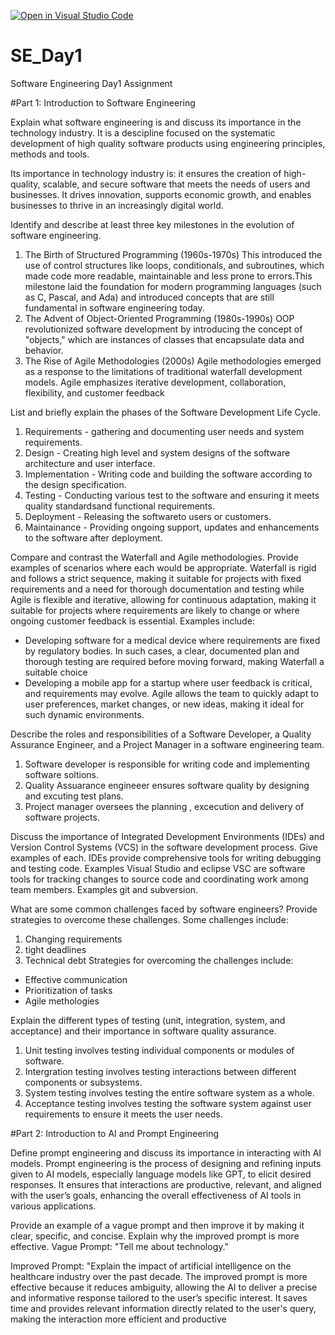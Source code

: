 [![Open in Visual Studio Code](https://classroom.github.com/assets/open-in-vscode-2e0aaae1b6195c2367325f4f02e2d04e9abb55f0b24a779b69b11b9e10269abc.svg)](https://classroom.github.com/online_ide?assignment_repo_id=15570082&assignment_repo_type=AssignmentRepo)
# SE_Day1
Software Engineering Day1 Assignment

#Part 1: Introduction to Software Engineering

Explain what software engineering is and discuss its importance in the technology industry.
It is a descipline focused on the systematic development of high quality software products  using engineering principles, methods and tools.

Its importance in technology industry is: it ensures the creation of high-quality, scalable, and secure software that meets the needs of users and businesses. It drives innovation, supports economic growth, and enables businesses to thrive in an increasingly digital world.


Identify and describe at least three key milestones in the evolution of software engineering.
1. The Birth of Structured Programming (1960s-1970s)
   This introduced the use of control structures like loops, conditionals, and subroutines, which made code more readable, maintainable and less prone to errors.This milestone laid the 
   foundation for modern programming languages (such as C, Pascal, and Ada) and introduced concepts that are still fundamental in software engineering today.
2. The Advent of Object-Oriented Programming (1980s-1990s)
   OOP revolutionized software development by introducing the concept of "objects," which are instances of classes that encapsulate data and behavior.
3. The Rise of Agile Methodologies (2000s)
   Agile methodologies emerged as a response to the limitations of traditional waterfall development models. Agile emphasizes iterative development, collaboration, flexibility, and 
   customer feedback


List and briefly explain the phases of the Software Development Life Cycle.
1. Requirements - gathering and documenting user needs and system requirements.
2. Design - Creating high level and system designs of the software architecture and user interface.
3. Implementation - Writing code and building the software according to the design specification.
4. Testing - Conducting various test to the software and ensuring it meets quality standardsand functional requirements.
5. Deployment - Releasing the softwareto users or customers.
6. Maintainance - Providing ongoing support, updates and enhancements to the software after deployment.


Compare and contrast the Waterfall and Agile methodologies. Provide examples of scenarios where each would be appropriate.
Waterfall is rigid and follows a strict sequence, making it suitable for projects with fixed requirements and a need for thorough documentation and testing while Agile is flexible and iterative, allowing for continuous adaptation, making it suitable for projects where requirements are likely to change or where ongoing customer feedback is essential.
Examples include:
- Developing software for a medical device where requirements are fixed by regulatory bodies. In such cases, a clear, documented plan and thorough testing are required before moving forward, making Waterfall a suitable choice
- Developing a mobile app for a startup where user feedback is critical, and requirements may evolve. Agile allows the team to quickly adapt to user preferences, market changes, or new ideas, making it ideal for such dynamic environments.

Describe the roles and responsibilities of a Software Developer, a Quality Assurance Engineer, and a Project Manager in a software engineering team.
1. Software developer is responsible for writing code and implementing software soltions.
2. Quality Assuarance engineeer ensures software quality by designing and excuting test plans.
3. Project manager oversees the planning , excecution and delivery of software projects.

Discuss the importance of Integrated Development Environments (IDEs) and Version Control Systems (VCS) in the software development process. Give examples of each.
IDEs provide comprehensive tools for writing debugging and testing code. Examples Visual Studio and eclipse
VSC are software tools for tracking changes to source code and coordinating work among team members. Examples git and subversion. 

What are some common challenges faced by software engineers? Provide strategies to overcome these challenges.
Some challenges include:
1. Changing requirements
2. tight deadlines
3. Technical debt
Strategies for overcoming the challenges include:
- Effective communication
- Prioritization of tasks
- Agile methologies


Explain the different types of testing (unit, integration, system, and acceptance) and their importance in software quality assurance.
1. Unit testing involves testing individual components or modules of software.
2. Intergration testing involves testing interactions between different components or subsystems.
3. System testing involves testing the entire software system as a whole.
4. Acceptance testing involves testing the software system against user requirements to ensure it meets the user needs.

#Part 2: Introduction to AI and Prompt Engineering


Define prompt engineering and discuss its importance in interacting with AI models.
Prompt engineering is the process of designing and refining inputs given to AI models, especially language models like GPT, to elicit desired responses.
It ensures that interactions are productive, relevant, and aligned with the user’s goals, enhancing the overall effectiveness of AI tools in various applications.

Provide an example of a vague prompt and then improve it by making it clear, specific, and concise. Explain why the improved prompt is more effective.
Vague Prompt:
"Tell me about technology."

Improved Prompt:
"Explain the impact of artificial intelligence on the healthcare industry over the past decade.
The improved prompt is more effective because it reduces ambiguity, allowing the AI to deliver a precise and informative response tailored to the user’s specific interest. It saves time and provides relevant information directly related to the user's query, making the interaction more efficient and productive



